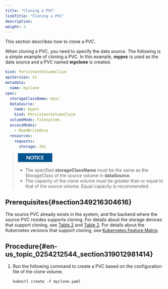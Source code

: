 ```yaml
---
title: "Cloning a PVC"
linkTitle: "Cloning a PVC"
description: 
weight: 3
---
```


This section describes how to clone a PVC.

When cloning a PVC, you need to specify the data source. The following is a simple example of cloning a PVC. In this example,  **mypvc**  is used as the data source and a PVC named  **myclone**  is created.

```yaml
kind: PersistentVolumeClaim
apiVersion: v1
metadata:
  name: myclone
spec:
  storageClassName: mysc
  dataSource:
    name: mypvc
    kind: PersistentVolumeClaim
  volumeMode: Filesystem
  accessModes:
    - ReadWriteOnce
  resources:
    requests:
      storage: 2Gi
```

>![](/public_sys-resources/en/icon-notice.gif) 
>-   The specified  **storageClassName**  must be the same as the StorageClass of the source volume in  **dataSource**.
>-   The capacity of the clone volume must be greater than or equal to that of the source volume. Equal capacity is recommended.

## Prerequisites{#section349216304616}

The source PVC already exists in the system, and the backend where the source PVC resides supports cloning. For details about the storage devices that support cloning, see  [Table 2](/docs/compatibility-and-features/compatibility-with-huawei-enterprise-storage#table14995183994515)  and  [Table 2](/docs/compatibility-and-features/compatibility-with-huawei-distributed-storage#table175022559255). For details about the Kubernetes versions that support cloning, see  [Kubernetes Feature Matrix](/docs/compatibility-and-features/kubernetes-feature-matrix).

## Procedure{#en-us_topic_0254212544_section319012981414}

1.  Run the following command to create a PVC based on the configuration file of the clone volume.

    ```
    kubectl create -f myclone.yaml
    ```

